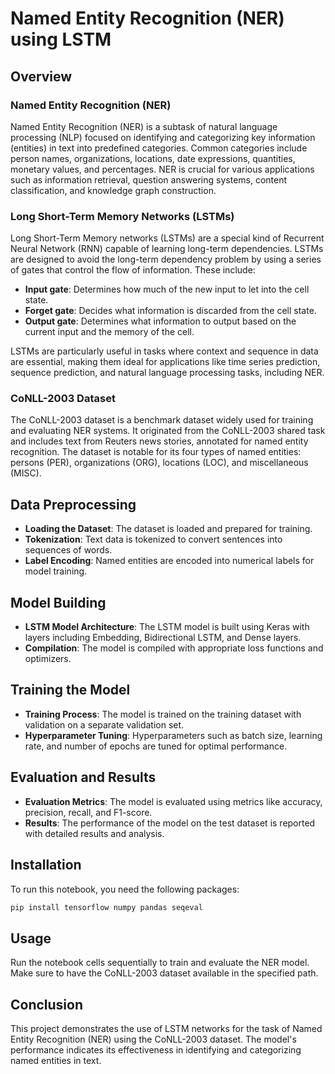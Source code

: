 
# Named Entity Recognition (NER) using LSTM

## Overview

### Named Entity Recognition (NER)
Named Entity Recognition (NER) is a subtask of natural language processing (NLP) focused on identifying and categorizing key information (entities) in text into predefined categories. Common categories include person names, organizations, locations, date expressions, quantities, monetary values, and percentages. NER is crucial for various applications such as information retrieval, question answering systems, content classification, and knowledge graph construction.

### Long Short-Term Memory Networks (LSTMs)
Long Short-Term Memory networks (LSTMs) are a special kind of Recurrent Neural Network (RNN) capable of learning long-term dependencies. LSTMs are designed to avoid the long-term dependency problem by using a series of gates that control the flow of information. These include:
- **Input gate**: Determines how much of the new input to let into the cell state.
- **Forget gate**: Decides what information is discarded from the cell state.
- **Output gate**: Determines what information to output based on the current input and the memory of the cell.

LSTMs are particularly useful in tasks where context and sequence in data are essential, making them ideal for applications like time series prediction, sequence prediction, and natural language processing tasks, including NER.

### CoNLL-2003 Dataset
The CoNLL-2003 dataset is a benchmark dataset widely used for training and evaluating NER systems. It originated from the CoNLL-2003 shared task and includes text from Reuters news stories, annotated for named entity recognition. The dataset is notable for its four types of named entities: persons (PER), organizations (ORG), locations (LOC), and miscellaneous (MISC).

## Data Preprocessing
- **Loading the Dataset**: The dataset is loaded and prepared for training.
- **Tokenization**: Text data is tokenized to convert sentences into sequences of words.
- **Label Encoding**: Named entities are encoded into numerical labels for model training.

## Model Building
- **LSTM Model Architecture**: The LSTM model is built using Keras with layers including Embedding, Bidirectional LSTM, and Dense layers.
- **Compilation**: The model is compiled with appropriate loss functions and optimizers.

## Training the Model
- **Training Process**: The model is trained on the training dataset with validation on a separate validation set.
- **Hyperparameter Tuning**: Hyperparameters such as batch size, learning rate, and number of epochs are tuned for optimal performance.

## Evaluation and Results
- **Evaluation Metrics**: The model is evaluated using metrics like accuracy, precision, recall, and F1-score.
- **Results**: The performance of the model on the test dataset is reported with detailed results and analysis.

## Installation

To run this notebook, you need the following packages:

```bash
pip install tensorflow numpy pandas seqeval
```

## Usage

Run the notebook cells sequentially to train and evaluate the NER model. Make sure to have the CoNLL-2003 dataset available in the specified path.

## Conclusion

This project demonstrates the use of LSTM networks for the task of Named Entity Recognition (NER) using the CoNLL-2003 dataset. The model's performance indicates its effectiveness in identifying and categorizing named entities in text.
